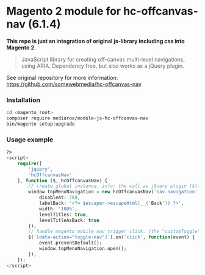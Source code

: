 # Magento 2 module for hc-offcanvas-nav (6.1.4)

**This repo is just an integration of original js-library including css into Magento 2.**

> JavaScript library for creating off-canvas multi-level navigations, using ARIA. Dependency free, but also works as a jQuery plugin.

See original repository for more information: https://github.com/somewebmedia/hc-offcanvas-nav

### Installation

```bash
cd <magento_root>
composer require mediarox/module-js-hc-offcanvas-nav
bin/magento setup:upgrade
```
### Usage example

```php
?>
<script>
    require([
        'jquery',
        'hcOffcanvasNav'
    ], function ($, hcOffcanvasNav) {
        // create global instance. info: the call as jQuery plugin ($(selector).hcOffcanvasNav) does not work reliably.
        window.topMenuNavigation = new hcOffcanvasNav('nav.navigation', {
            disableAt: 768,
            labelBack: '<?= $escaper->escapeHtml(__('Back')) ?>',
            width: '100%',
            levelTitles: true,
            levelTitleAsBack: true
        });
        // handle magento mobile nav trigger click. (the "customToggle" option causes collisions in the design.)   
        $('[data-action="toggle-nav"]').on('click', function(event) {
            event.preventDefault();
            window.topMenuNavigation.open();
        });
    });
</script>
```